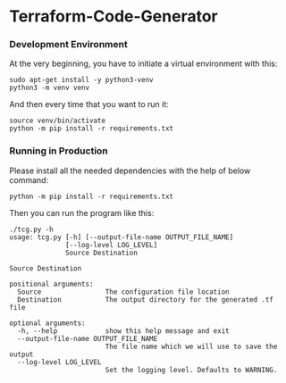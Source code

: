 # Terraform-Code-Generator

### Development Environment

At the very beginning, you have to initiate a virtual environment with this:

```
sudo apt-get install -y python3-venv
python3 -m venv venv
```

And then every time that you want to run it:

```
source venv/bin/activate
python -m pip install -r requirements.txt
```

### Running in Production

Please install all the needed dependencies with the help of below command:

```
python -m pip install -r requirements.txt
```

Then you can run the program like this:
 
```
./tcg.py -h
usage: tcg.py [-h] [--output-file-name OUTPUT_FILE_NAME]
              [--log-level LOG_LEVEL]
              Source Destination

Source Destination

positional arguments:
  Source                The configuration file location
  Destination           The output directory for the generated .tf file

optional arguments:
  -h, --help            show this help message and exit
  --output-file-name OUTPUT_FILE_NAME
                        The file name which we will use to save the output
  --log-level LOG_LEVEL
                        Set the logging level. Defaults to WARNING.

```
